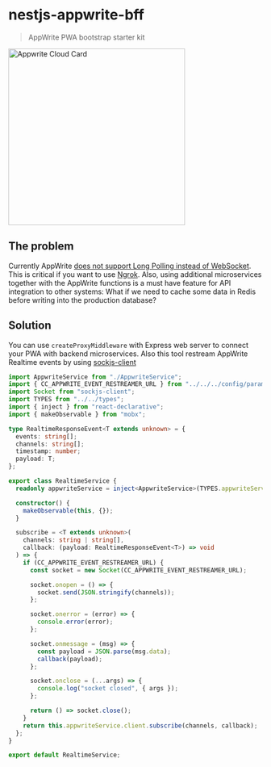 # nestjs-appwrite-bff

> AppWrite PWA bootstrap starter kit

<a href="https://cloud.appwrite.io/card/64b53d046c81edba0b1a">
	<img width="350" src="https://cloud.appwrite.io/v1/cards/cloud?userId=64b53d046c81edba0b1a" alt="Appwrite Cloud Card" />
</a>

## The problem

Currently AppWrite [does not support Long Polling instead of WebSocket](
https://github.com/appwrite/appwrite/issues/5631). This is critical if you want to use [Ngrok](https://ngrok.com). Also, using additional microservices together with the AppWrite functions is a must have feature for API integration to other systems: What if we need to cache some data in Redis before writing into the production database?

## Solution

You can use `createProxyMiddleware` with Express web server to connect your PWA with backend microservices. Also this tool restream AppWrite Realtime events by using [sockjs-client](https://www.npmjs.com/package/sockjs-client)

```typescript
import AppwriteService from "./AppwriteService";
import { CC_APPWRITE_EVENT_RESTREAMER_URL } from "../../../config/params";
import Socket from "sockjs-client";
import TYPES from "../../types";
import { inject } from "react-declarative";
import { makeObservable } from "mobx";

type RealtimeResponseEvent<T extends unknown> = {
  events: string[];
  channels: string[];
  timestamp: number;
  payload: T;
};

export class RealtimeService {
  readonly appwriteService = inject<AppwriteService>(TYPES.appwriteService);

  constructor() {
    makeObservable(this, {});
  }

  subscribe = <T extends unknown>(
    channels: string | string[],
    callback: (payload: RealtimeResponseEvent<T>) => void
  ) => {
    if (CC_APPWRITE_EVENT_RESTREAMER_URL) {
      const socket = new Socket(CC_APPWRITE_EVENT_RESTREAMER_URL);

      socket.onopen = () => {
        socket.send(JSON.stringify(channels));
      };

      socket.onerror = (error) => {
        console.error(error);
      };

      socket.onmessage = (msg) => {
        const payload = JSON.parse(msg.data);
        callback(payload);
      };

      socket.onclose = (...args) => {
        console.log("socket closed", { args });
      };

      return () => socket.close();
    }
    return this.appwriteService.client.subscribe(channels, callback);
  };
}

export default RealtimeService;
```

